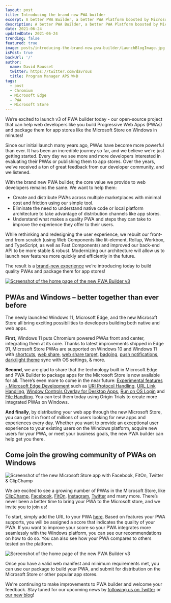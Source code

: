 ```yaml
---
layout: post
title: Introducing the brand new PWA builder 
excerpt: A better PWA Builder, a better PWA Platform boosted by Microsoft Edge, a better OS to run your PWAs on.
description: A better PWA Builder, a better PWA Platform boosted by Microsoft Edge, a better OS to run your PWAs on.
date: 2021-06-24
updatedDate: 2021-06-24
trending: false
featured: true
image: posts/introducing-the-brand-new-pwa-builder/LaunchBlogImage.jpg
isPost: true
backUrl: '/'
author:
  name: David Rousset
  twitter: https://twitter.com/davrous
  title: Program Manager APS W+D 
tags:
  - post
  - Chromium
  - Microsoft Edge
  - PWA
  - Microsoft Store
---
```


We’re excited to launch v3 of PWA builder today - our open-source project that can help web developers like you build Progressive Web Apps (PWAs) and package them for app stores like the Microsoft Store on Windows in minutes! 

Since our initial launch many years ago, PWAs have become more powerful than ever. It has been an incredible journey so far, and we believe we’re just getting started. Every day we see more and more developers interested in evaluating their PWAs or publishing them to app stores. Over the years, we’ve received a ton of great feedback from our developer community, and we listened. 

With the brand new PWA builder, the core value we provide to web developers remains the same. We want to help them: 

  - Create and distribute PWAs across multiple marketplaces with minimal cost and friction using our simple tool. 
  - Eliminate the need to understand native code or local platform architecture to take advantage of distribution channels like app stores. 
  - Understand what makes a quality PWA and steps they can take to improve the experience they offer to their users. 

  While rethinking and redesigning the user experience, we rebuilt our front-end from scratch (using Web Components like lit-element, Rollup, Workbox, and TypeScript, as well as Fast Components) and improved our back-end API to be more stable & robust. Modernizing our architecture will allow us to launch new features more quickly and efficiently in the future. 

The result is a <a href="https://www.pwabuilder.com" target="_blank">brand-new experience</a> we’re introducing today to build quality PWAs and package them for app stores! 

<a href="https://www.pwabuilder.com" target="_blank">
<img loading="lazy" src="/posts/introducing-the-brand-new-pwa-builder/ScreenshotNewPWABuilder001.jpg" alt="Screenshot of the home page of the new PWA Builder v3">
</a>

## PWAs and Windows – better together than ever before
The newly launched Windows 11, Microsoft Edge, and the new Microsoft Store all bring exciting possibilities to developers building both native and web apps.  

**First**, Windows 11 puts Chromium powered PWAs front and center, integrating them at its core. Thanks to latest improvements shipped in Edge 91, Microsoft Store PWAs are supported on Windows 10 and Windows 11 with <a href="https://docs.microsoft.com/en-us/microsoft-edge/progressive-web-apps-chromium/webappmanifests" target="_blank">shortcuts</a><span aria-hidden="true">,</span> <a href="https://web.dev/web-share/" target="_blank">web share</a><span aria-hidden="true">,</span> <a href="https://web.dev/web-share-target/" target="_blank" href="https://docs.microsoft.com/en-us/microsoft-edge/progressive-web-apps-chromium/webappmanifests#identify-your-app-as-a-share-target">web share target</a><span aria-hidden="true">,</span> <a href="https://web.dev/badging-api/" target="_blank">badging</a><span aria-hidden="true">,</span> <a href="https://www.w3.org/TR/push-api/" target="_blank">push notifications</a><span aria-hidden="true">,</span> <a href="https://web.dev/color-scheme/" target="_blank">dark/light theme</a> sync with OS settings, & more. 

**Second**, we are glad to share that the technology built in Microsoft Edge and PWA Builder to package apps for the Microsoft Store is now available for all. There’s even more to come in the near future: <a href="https://docs.microsoft.com/en-us/microsoft-edge/progressive-web-apps-chromium/experimental-features/" target="_blank">Experimental features - Microsoft Edge Development</a> such as <a href="https://docs.microsoft.com/en-us/microsoft-edge/progressive-web-apps-chromium/experimental-features/#uri-protocol-handling" target="_blank">URI Protocol Handling</a><span aria-hidden="true">,</span> <a href="https://docs.microsoft.com/en-us/microsoft-edge/progressive-web-apps-chromium/experimental-features/#url-link-handling" target="_blank">URL Link Handling</a><span aria-hidden="true">,</span> <a href="https://docs.microsoft.com/en-us/microsoft-edge/progressive-web-apps-chromium/experimental-features/#window-controls-overlay-for-installed-desktop-web-apps" target="_blank">Window Controls Overlay for Desktop Apps</a><span aria-hidden="true">,</span> <a href="https://docs.microsoft.com/en-us/microsoft-edge/progressive-web-apps-chromium/experimental-features/#run-on-os-login" target="_blank">Run on OS Login</a> and <a href="https://docs.microsoft.com/en-us/microsoft-edge/progressive-web-apps-chromium/experimental-features/#file-handling" target="_blank">File Handling</a>. You can test them today using Origin Trials to create more integrated PWAs on Windows.

**And finally**, by distributing your web app through the new Microsoft Store, you can get it in front of millions of users looking for new apps and experiences every day. Whether you want to provide an exceptional user experience to your existing users on the Windows platform, acquire new users for your PWA, or meet your business goals, the new PWA builder can help get you there. 

## Come join the growing community of PWAs on Windows 

![Screenshot of the new Microsoft Store app with Facebook, FitOn, Twitter & ClipChamp](/posts/introducing-the-brand-new-pwa-builder/MicrosoftStorePWAs.jpg)

We are excited to see a growing number of PWAs in the Microsoft Store, like <a href="https://www.microsoft.com/en-us/p/clipchamp-video-editor/9p1j8s7ccwwt" target="_blank">ClipChamp</a><span aria-hidden="true">,</span> <a href="https://www.microsoft.com/en-us/p/facebook/9wzdncrfj2wl" target="_blank">Facebook</a><span aria-hidden="true">,</span> <a href="https://www.microsoft.com/en-us/p/fiton-free-fitness-workouts-personalized-plans/9ndprqsm3vfk" target="_blank">FitOn</a><span aria-hidden="true">,</span> <a href="https://www.microsoft.com/en-us/p/instagram/9nblggh5l9xt" target="_blank">Instagram</a><span aria-hidden="true">,</span> <a href="https://www.microsoft.com/en-us/p/twitter/9wzdncrfj140" target="_blank">Twitter</a> and many more. There’s never been a better time to bring your PWA to the Microsoft store, and we invite you to join us! 

To start, simply add the URL to your PWA <a href="www.pwabuilder.com" aria-label="add the URL to your PWA Here">here</a>. Based on features your PWA supports, you will be assigned a score that indicates the quality of your PWA. If you want to improve your score so your PWA integrates more seamlessly with the Windows platform, you can see our recommendations on how to do so. You can also see how your PWA compares to others tested on the platform. 

![Screenshot of the home page of the new PWA Builder v3](/posts/introducing-the-brand-new-pwa-builder/ScreenshotNewPWABuilder002.jpg)

Once you have a valid web manifest and minimum requirements met, you can use our package to build your PWA, and submit for distribution on the Microsoft Store or other popular app stores.  

We're continuing to make improvements to PWA builder and welcome your feedback. Stay tuned for our upcoming news by <a href="https://twitter.com/pwabuilder" target="_blank">following us on Twitter</a> or <a href="https://blog.pwabuilder.com" target="_blank">our new blog</a>! 